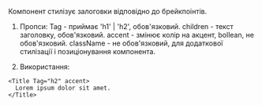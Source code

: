 Компонент стилізує залоговки відповідно до брейкпоінтів.

1. Пропси:
   Tag - приймає 'h1' | 'h2', обов'язковий.
   children - текст заголовку, обов'язковий.
   accent - змінює колір на акцент, bollean, не обов'язковий.
   className - не обов'язковий, для додаткової стилізації і позиціонування компонента.

2. Використання:

```tsx
<Title Tag="h2" accent>
  Lorem ipsum dolor sit amet.
</Title>
```
